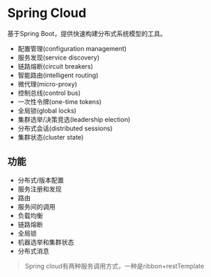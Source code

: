 # Spring Cloud

基于Spring Boot，提供快速构建分布式系统模型的工具。
- 配置管理(configuration management)
- 服务发现(service discovery)
- 链路熔断(circuit breakers)
- 智能路由(intelligent routing)
- 微代理(micro-proxy)
- 控制总线(control bus)
- 一次性令牌(one-time tokens)
- 全局锁(global locks)
- 集群选举/决策竞选(leadership election)
- 分布式会话(distributed sessions)
- 集群状态(cluster state)


## 功能

- 分布式/版本配置
- 服务注册和发现
- 路由
- 服务间的调用
- 负载均衡
- 链路熔断
- 全局锁
- 机器选举和集群状态
- 分布式消息

> Spring cloud有两种服务调用方式，一种是ribbon+restTemplate
